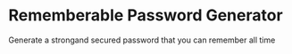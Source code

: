 # Rememberable Password Generator
 Generate a strongand secured password that you can remember all time
